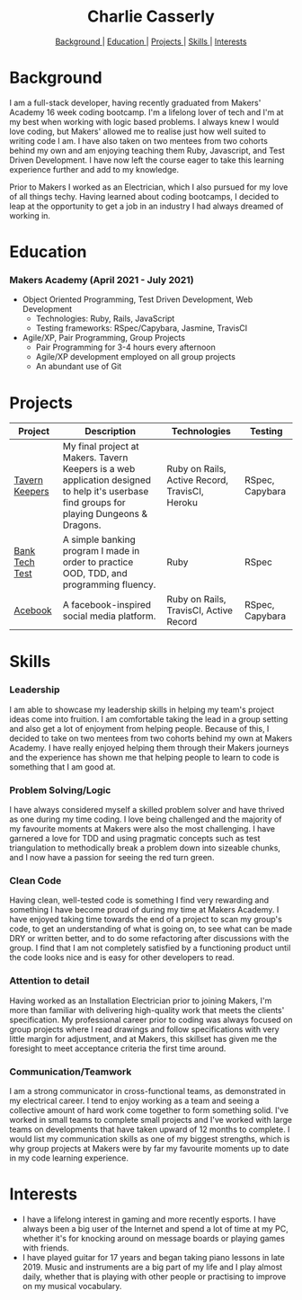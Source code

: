 <h1 align="center"> Charlie Casserly</h1>

<div align="center">

[Background ](#background) |
[Education ](#education) |
[Projects ](#projects) |
[Skills ](#skills) |
[Interests](#interests)

</div>

# Background

I am a full-stack developer, having recently graduated from Makers' Academy
16 week coding bootcamp. I'm a lifelong lover of tech and I'm at my best when 
working with logic based problems. I always knew I would love coding, but
Makers' allowed me to realise just how well suited to writing code I am.
I have also taken on two mentees from two cohorts behind my own and am enjoying
teaching them Ruby, Javascript, and Test Driven Development.
I have now left the course eager to take this learning experience further 
and add to my knowledge.

Prior to Makers I worked as an Electrician, which I also pursued for my love of 
all things techy. Having learned about coding bootcamps, I decided to leap at 
the opportunity to get a job in an industry I had always dreamed of working in.

# Education

### Makers Academy (April 2021 - July 2021)

- Object Oriented Programming, Test Driven Development, Web Development
  - Technologies: Ruby, Rails, JavaScript
  - Testing frameworks: RSpec/Capybara, Jasmine, TravisCI
- Agile/XP, Pair Programming, Group Projects
  - Pair Programming for 3-4 hours every afternoon
  - Agile/XP development employed on all group projects
  - An abundant use of Git

# Projects

| Project       | Description                  | Technologies   | Testing   |
|--|--|--|--|
| [Tavern Keepers](https://github.com/jennybell/dnd-finder) | My final project at Makers. Tavern Keepers is a web application designed to help it's userbase find groups for playing Dungeons & Dragons. | Ruby on Rails, Active Record, TravisCI, Heroku | RSpec, Capybara |
| [Bank Tech Test](https://github.com/charlie-casserly/bank-tech-test) | A simple banking program I made in order to practice OOD, TDD, and programming fluency. | Ruby | RSpec |
| [Acebook](https://github.com/mvgame74/acebook-rails-The-Wallies) | A facebook-inspired social media platform. | Ruby on Rails, TravisCI, Active Record | RSpec, Capybara |

# Skills

### Leadership

I am able to showcase my leadership skills in helping my team's project ideas come into fruition. I am comfortable taking the lead in a group setting and also get a lot of enjoyment from helping people. Because of this, I decided to take on two mentees from two cohorts behind my own at Makers Academy. I have really enjoyed helping them through their Makers journeys and the experience has shown me that helping people to learn to code is something that I am good at. 

### Problem Solving/Logic

I have always considered myself a skilled problem solver and have thrived as one during my time coding. I love being challenged and the majority of my favourite moments at Makers were also the most challenging. I have garnered a love for TDD and using pragmatic concepts such as test triangulation to methodically break a problem down into sizeable chunks, and I now have a passion for seeing the red turn green.

### Clean Code

Having clean, well-tested code is something I find very rewarding and something I have become proud of during my time at Makers Academy. I have enjoyed taking time towards the end of a project to scan my group's code, to get an understanding of what is going on, to see what can be made DRY or written better, and to do some refactoring after discussions with the group. I find that I am not completely satisfied by a functioning product until the code looks nice and is easy for other developers to read.

### Attention to detail

Having worked as an Installation Electrician prior to joining Makers, I'm more than familiar with delivering high-quality work that meets the clients' specification. My professional career prior to coding was always focused on group projects where I read drawings and follow specifications with very little margin for adjustment, and at Makers, this skillset has given me the foresight to meet acceptance criteria the first time around.

### Communication/Teamwork

I am a strong communicator in cross-functional teams, as demonstrated in my electrical career. I tend to enjoy working as a team and seeing a collective amount of hard work come together to form something solid. I've worked in small teams to complete small projects and I've worked with large teams on developments that have taken upward of 12 months to complete. I would list my communication skills as one of my biggest strengths, which is why group projects at Makers were by far my favourite moments up to date in my code learning experience. 


# Interests

- I have a lifelong interest in gaming and more recently esports. I have always been a big user of the Internet and spend a lot of time at my PC, whether it's for knocking around on message boards or playing games with friends.
- I have played guitar for 17 years and began taking piano lessons in late 2019. Music and instruments are a big part of my life and I play almost daily, whether that is playing with other people or practising to improve on my musical vocabulary.
